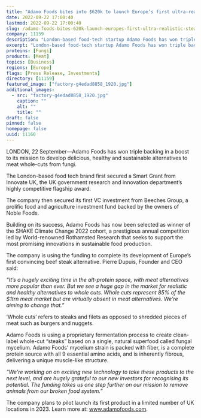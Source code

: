 ```yaml
---
title: "Adamo Foods bites into $620k to launch Europe’s first ultra-realistic “steak” alternative"
date: 2022-09-22 17:00:40
lastmod: 2022-09-22 17:00:40
slug: /adamo-foods-bites-620k-launch-europes-first-ultra-realistic-steak-alternative
company: 11159
description: "London-based food-tech startup Adamo Foods has won triple backing in a boost to its mission to develop delicious, healthy and sustainable alternatives to meat whole-cuts from fungi."
excerpt: "London-based food-tech startup Adamo Foods has won triple backing in a boost to its mission to develop delicious, healthy and sustainable alternatives to meat whole-cuts from fungi."
proteins: [Fungi]
products: [Meat]
topics: [Business]
regions: [Europe]
flags: [Press Release, Investments]
directory: [11159]
featured_image: ["factory-g4edad8858_1920.jpg"]
additional_images:
  - src: "factory-g4edad8858_1920.jpg"
    caption: ""
    alt: ""
    title: ""
draft: false
pinned: false
homepage: false
uuid: 11160
---
```

<p>LONDON, 22⁠ September—Adamo Foods has won triple backing in a boost to its mission to develop delicious, healthy and sustainable alternatives to meat whole-cuts from fungi.</p>
<p>The London-based food tech brand first secured a Smart Grant from Innovate UK, the UK government research and innovation department’s highly competitive flagship award.</p>
<p>The company then secured its first VC investment from Beeches Group, a prolific food and agriculture investment fund backed by the owners of Noble Foods.</p>
<p>Building on its success, Adamo Foods has now been selected as winner of the SHAKE Climate Change 2022 cohort, a prestigious annual competition led by World-renowned Rothamsted Research that seeks to support the most promising innovations in sustainable food production.</p>
<p>The company is using the funding to complete its development of Europe’s first convincing beef steak alternative. Pierre Dupuis, Founder and CEO said:</p>
<p><em>“It’s a hugely exciting time in the alt-protein space, with meat alternatives more popular than ever. But we see a huge gap in the market for realistic and healthy alternatives to whole cuts. Whole cuts represent 85% of the $1trn meat market but are virtually absent in meat alternatives. We’re aiming to change that.”</em></p>
<p>‘Whole cuts’ refers to steaks and filets as opposed to shredded pieces of meat such as burgers and nuggets.</p>
<p>Adamo Foods is using a proprietary fermentation process to create clean-label whole-cut “steaks” based on a single, natural superfood called fungal mycelium. Adamo Foods’ mycelium strain is packed with fiber, is a complete protein source with all 9 essential amino acids, and is inherently fibrous, delivering a unique muscle-like structure.</p>
<p><em>“We’re working on an exciting new technology to take these products to the next level, and are hugely grateful to our new investors for recognising its potential. The funding takes us one step further on our mission to remove animals from our broken food system.”</em></p>
<p>The company plans to pilot launch its first product in a limited number of UK locations in 2023. Learn more at: <a href="http://www.adamofoods.com">www.adamofoods.com</a>.</p>
